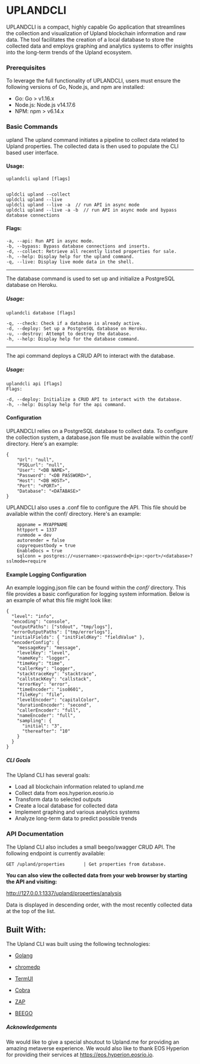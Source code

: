 # UPLANDCLI

UPLANDCLI is a compact, highly capable Go application that streamlines the collection and visualization of Upland blockchain information and raw data. The tool facilitates the creation of a local database to store the collected data and employs graphing and analytics systems to offer insights into the long-term trends of the Upland ecosystem.

### Prerequisites

To leverage the full functionality of UPLANDCLI, users must ensure the following versions of Go, Node.js, and npm are installed:

- Go: Go > v1.16.x
- Node.js: Node.js v14.17.6
- NPM: npm > v6.14.x

### Basic Commands

upland
The upland command initiates a pipeline to collect data related to Upland properties. The collected data is then used to populate the CLI based user interface.

#### Usage:

```
uplandcli upland [flags]


upldcli upland --collect
upldcli upland --live
upldcli upland --live -a  // run API in async mode
upldcli upland --live -a -b  // run API in async mode and bypass database connections
```

#### Flags:

```
-a, --api: Run API in async mode.
-b, --bypass: Bypass database connections and inserts.
-d, --collect: Retrieve all recently listed properties for sale.
-h, --help: Display help for the upland command.
-q, --live: Display live mode data in the shell.
```

---

The database command is used to set up and initialize a PostgreSQL database on Heroku.

##### Usage:

```
uplandcli database [flags]

-q, --check: Check if a database is already active.
-d, --deploy: Set up a PostgreSQL database on Heroku.
-u, --destroy: Attempt to destroy the database.
-h, --help: Display help for the database command.
```

---

The api command deploys a CRUD API to interact with the database.

##### Usage:

```
uplandcli api [flags]
Flags:

-d, --deploy: Initialize a CRUD API to interact with the database.
-h, --help: Display help for the api command.
```

#### Configuration

UPLANDCLI relies on a PostgreSQL database to collect data. To configure the collection system, a database.json file must be available within the conf/ directory. Here's an example:

```
{
    "Url": "null",
    "PSQLurl": "null",
    "User": "<DB NAME>",
    "Password": "<DB PASSWORD>",
    "Host": "<DB HOST>",
    "Port": "<PORT>",
    "Database": "<DATABASE>"
}
```

UPLANDCLI also uses a .conf file to configure the API. This file should be available within the conf/ directory. Here's an example:

```
    appname = MYAPPNAME
    httpport = 1337
    runmode = dev
    autorender = false
    copyrequestbody = true
    EnableDocs = true
    sqlconn = postgres://<username>:<password>@<ip>:<port>/<database>?sslmode=require
```

#### Example Logging Configuration

An example logging.json file can be found within the _conf/_ directory. This file provides a basic configuration for logging system information. Below is an example of what this file might look like:

```
{
  "level": "info",
  "encoding": "console",
  "outputPaths": ["stdout", "tmp/logs"],
  "errorOutputPaths": ["tmp/errorlogs"],
  "initialFields": { "initFieldKey": "fieldValue" },
  "encoderConfig": {
    "messageKey": "message",
    "levelKey": "level",
    "nameKey": "logger",
    "timeKey": "time",
    "callerKey": "logger",
    "stacktraceKey": "stacktrace",
    "callstackKey": "callstack",
    "errorKey": "error",
    "timeEncoder": "iso8601",
    "fileKey": "file",
    "levelEncoder": "capitalColor",
    "durationEncoder": "second",
    "callerEncoder": "full",
    "nameEncoder": "full",
    "sampling": {
      "initial": "3",
      "thereafter": "10"
    }
  }
}
```

##### CLI Goals

The Upland CLI has several goals:

- Load all blockchain information related to upland.me
- Collect data from eos.hyperion.eosrio.io
- Transform data to selected outputs
- Create a local database for collected data
- Implement graphing and various analytics systems
- Analyze long-term data to predict possible trends

### API Documentation

The Upland CLI also includes a small beego/swagger CRUD API. The following endpoint is currently available:

```
GET /upland/properties       | Get properties from database.
```

**You can also view the collected data from your web browser by starting the API and visiting:**

http://127.0.0.1:1337/upland/properties/analysis

Data is displayed in descending order, with the most recently collected data at the top of the list.

## Built With:

The Upland CLI was built using the following technologies:

- [Golang]("https://go.dev/")

- [chromedp]("https://github.com/chromedp/chromedp")

- [TermUI]("https://github.com/gizak/termui")

- [Cobra]("https://github.com/spf13/cobra")

- [ZAP]("go.uber.org/zap")

- [BEEGO]("https://github.com/beego/beego")

##### Acknowledgements

We would like to give a special shoutout to Upland.me for providing an amazing metaverse experience. We would also like to thank EOS Hyperion for providing their services at https://eos.hyperion.eosrio.io.
